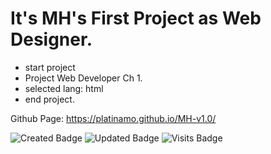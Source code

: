 # It's MH's First Project as Web Designer.

* start project
 * Project Web Developer Ch 1.
 * selected lang: html
* end project.

Github Page: https://platinamo.github.io/MH-v1.0/

![Created Badge](https://badges.pufler.dev/created/ElPro-MH/MH-v1.0)
![Updated Badge](https://badges.pufler.dev/updated/ElPro-MH/MH-v1.0)
![Visits Badge](https://badges.pufler.dev/visits/ElPro-MH/MH-v1.0)
